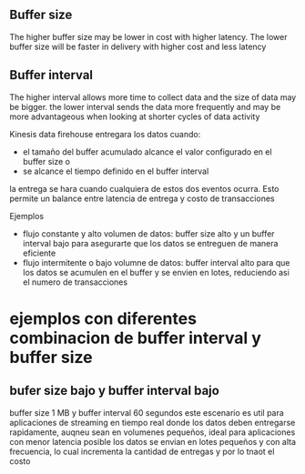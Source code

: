 

## Buffer size
The higher buffer size may be lower in cost with higher latency. The lower buffer size will be faster in delivery with higher cost and less latency

## Buffer interval
The higher interval allows more time to collect data and the size of data may be bigger. the lower interval sends the data more frequently and may be more advantageous when looking at shorter cycles of data activity

Kinesis data firehouse entregara los datos cuando:
- el tamaño del buffer acumulado alcance el valor configurado en el buffer size o
- se alcance el tiempo definido en el buffer interval

la entrega se hara cuando cualquiera de estos dos eventos ocurra. Esto permite un balance entre latencia de entrega y costo de transacciones

Ejemplos

- flujo constante y alto volumen de datos: buffer size alto y un buffer interval bajo para asegurarte que los datos se entreguen de manera eficiente
- flujo intermitente o bajo volumne de datos: buffer interval alto para que los datos se acumulen en el buffer y se envien en lotes, reduciendo asi el numero de transacciones

# ejemplos con diferentes combinacion de buffer interval y buffer size

## bufer size bajo y buffer interval bajo
buffer size 1 MB y buffer interval 60 segundos
este escenario es util para aplicaciones de streaming en tiempo real donde los datos deben entregarse rapidamente, auqneu sean en volumenes pequeños, ideal para aplicaciones con menor latencia posible
los datos se envian en lotes pequeños y con alta frecuencia, lo cual incrementa la cantidad de entregas y por lo tnaot el costo


